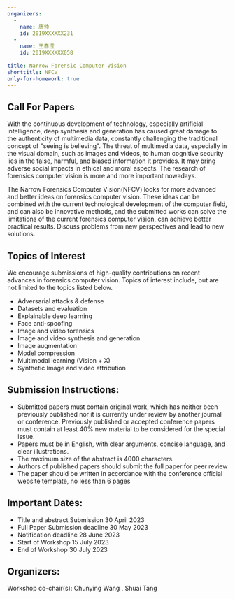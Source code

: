 ```yaml
---
organizers:
  -
    name: 唐帅
    id: 2019XXXXXX231
  -
    name: 王春滢
    id: 2019XXXXXX058
    
title: Narrow Forensic Computer Vision
shorttitle: NFCV
only-for-homework: true
---
```



## Call For Papers
With the continuous development of technology, especially artificial intelligence, deep synthesis and generation has caused great damage to the authenticity of multimedia data, constantly challenging the traditional concept of "seeing is believing". The threat of multimedia data, especially in the visual domain, such as images and videos, to human cognitive security lies in the false, harmful, and biased information it provides. It may bring adverse social impacts in ethical and moral aspects. The research of forensics computer vision is more and more important nowadays.

The Narrow Forensics Computer Vision(NFCV) looks for more advanced and better ideas on forensics computer vision. These ideas can be combined with the current technological development of the computer field, and can also be innovative methods, and the submitted works can solve the limitations of the current forensics computer vision, can achieve better practical results. Discuss problems from new perspectives and lead to new solutions.

## Topics of Interest

We encourage submissions of high-quality contributions on recent advances in forensics computer vision. Topics of interest include, but are not limited to the topics listed below.

- Adversarial attacks & defense
- Datasets and evaluation
- Explainable deep learning
- Face anti-spoofing
- Image and video forensics
- Image and video synthesis and generation
- Image augmentation
- Model compression
- Multimodal learning (Vision + X)
- Synthetic Image and video attribution

## Submission Instructions:
- Submitted papers must contain original work, which has neither been previously published nor it is currently under review by another journal or conference. Previously published or accepted conference papers must contain at least 40% new material to be considered for the special issue.
- Papers must be in English, with clear arguments, concise language, and clear illustrations.
- The maximum size of the abstract is 4000 characters.
- Authors of published papers should submit the full paper for peer review
- The paper should be written in accordance with the conference official website template, no less than 6 pages

## Important Dates:
- Title and abstract Submission 30 April 2023
- Full Paper Submission deadline 30 May 2023
- Notification deadline 28 June 2023
- Start of Workshop 15 July 2023
- End of Workshop 30 July 2023

## Organizers:

Workshop co-chair(s): Chunying Wang , Shuai Tang
